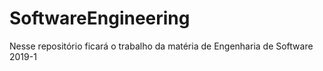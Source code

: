 # SoftwareEngineering
Nesse repositório ficará o trabalho da matéria de Engenharia de Software 2019-1
